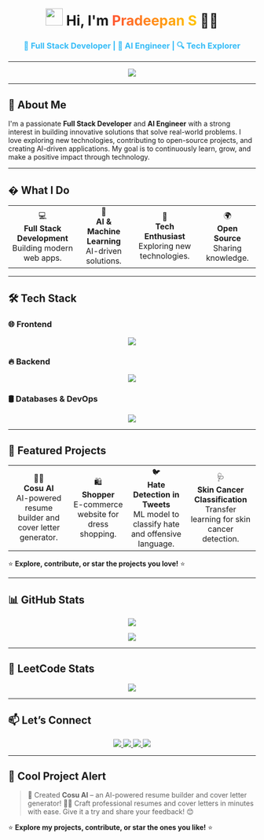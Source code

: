 <h1 align="center">
  <img src="https://media.giphy.com/media/hvRJCLFzcasrR4ia7z/giphy.gif" width="35px"> 
  Hi, I'm <span style="color:#FF5733; background: linear-gradient(90deg, #FF5733, #FFC300); -webkit-background-clip: text; -webkit-text-fill-color: transparent;">Pradeepan S</span> 👨‍💻
</h1>
<h3 align="center" style="color:#36BCF7; font-weight: bold;">
  🚀 Full Stack Developer | 🤖 AI Engineer | 🔍 Tech Explorer
</h3>

---

<p align="center">
  <img src="https://readme-typing-svg.demolab.com?font=Fira+Code&weight=600&size=25&pause=1000&color=36BCF7&center=true&vCenter=true&width=700&lines=Full+Stack+Developer+🖥️;AI+Engineer+🤖;Tech+Explorer+🔍;Open+Source+Contributor+💡;Innovation+Driven+🔥"/>
</p>

---

## 🌟 **About Me**
I'm a passionate **Full Stack Developer** and **AI Engineer** with a strong interest in building innovative solutions that solve real-world problems. I love exploring new technologies, contributing to open-source projects, and creating AI-driven applications. My goal is to continuously learn, grow, and make a positive impact through technology.

---

## � **What I Do**
<div align="center">
  <table>
    <tr>
      <td align="center">💻<br><b>Full Stack Development</b><br>Building modern web apps.</td>
      <td align="center">🤖<br><b>AI & Machine Learning</b><br>AI-driven solutions.</td>
      <td align="center">🔧<br><b>Tech Enthusiast</b><br>Exploring new technologies.</td>
      <td align="center">🌍<br><b>Open Source</b><br>Sharing knowledge.</td>
    </tr>
  </table>
</div>

---

## 🛠️ **Tech Stack**
### 🌐 **Frontend**
<p align="center">
  <img src="https://skillicons.dev/icons?i=html,css,bootstrap,nextjs,react,tailwind,vue,javascript"/>
</p>

### 🔥 **Backend**
<p align="center">
  <img src="https://skillicons.dev/icons?i=nodejs,express,java,python,flask"/>
</p>

### 🛢️ **Databases & DevOps**
<p align="center">
  <img src="https://skillicons.dev/icons?i=mysql,mongodb,git,github,azure"/>
</p>

---

## 🌟 **Featured Projects**
<div align="center">
  <table>
    <tr>
      <td align="center">📄✨<br><b>Cosu AI</b><br>AI-powered resume builder and cover letter generator.</td>
      <td align="center">🛍️<br><b>Shopper</b><br>E-commerce website for dress shopping.</td>
      <td align="center">🐦<br><b>Hate Detection in Tweets</b><br>ML model to classify hate and offensive language.</td>
      <td align="center">🩺<br><b>Skin Cancer Classification</b><br>Transfer learning for skin cancer detection.</td>
    </tr>
  </table>
</div>

⭐️ **Explore, contribute, or star the projects you love!** ⭐️

---

## 📊 **GitHub Stats**
<p align="center">
  <img src="https://github-readme-stats.vercel.app/api?username=pradeepan02&show_icons=true&theme=radical&hide_border=true&include_all_commits=true&count_private=true"/>
</p>
<p align="center">
  <img src="https://github-readme-streak-stats.herokuapp.com/?user=pradeepan02&theme=radical"/>
</p>

---

## 🎯 **LeetCode Stats**
<p align="center">
  <img src="https://leetcard.jacoblin.cool/pradeepan02?theme=dark&font=Montserrat&ext=heatmap"/>
</p>

---

## 📫 **Let’s Connect**
<p align="center">
  <a href="https://linkedin.com/in/pradeepans0201">
    <img src="https://img.shields.io/badge/LinkedIn-0077B5?style=for-the-badge&logo=linkedin&logoColor=white"/>
  </a>
  <a href="https://leetcode.com/u/pradeepan02/">
    <img src="https://img.shields.io/badge/LeetCode-FFA116?style=for-the-badge&logo=leetcode&logoColor=white"/>
  </a>
  <a href="mailto:pradeep02012005.com">
    <img src="https://img.shields.io/badge/Email-D14836?style=for-the-badge&logo=gmail&logoColor=white"/>
  </a>
  <a href="https://github.com/pradeepan02">
    <img src="https://img.shields.io/badge/GitHub-100000?style=for-the-badge&logo=github&logoColor=white"/>
  </a>
</p>

---

## 🎉 **Cool Project Alert**
> 🚀 Created **Cosu AI** – an AI-powered resume builder and cover letter generator! 📄✨ Craft professional resumes and cover letters in minutes with ease. Give it a try and share your feedback! 😊  

⭐️ **Explore my projects, contribute, or star the ones you like!** ⭐️
